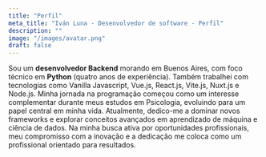 ```yaml
---
title: "Perfil"
meta_title: "Iván Luna - Desenvolvedor de software - Perfil"
description: ""
image: "/images/avatar.png"
draft: false
---
```

 
Sou um **desenvolvedor Backend** morando em Buenos Aires, com foco técnico em **Python** (quatro anos de experiência). Também trabalhei com tecnologias como Vanilla Javascript, Vue.js, React.js, Vite.js, Nuxt.js e Node.js. Minha jornada na programação começou como um interesse complementar durante meus estudos em Psicologia, evoluindo para um papel central em minha vida. Atualmente, dedico-me a dominar novos frameworks e explorar conceitos avançados em aprendizado de máquina e ciência de dados. Na minha busca ativa por oportunidades profissionais, meu compromisso com a inovação e a dedicação me coloca como um profissional orientado para resultados. 
